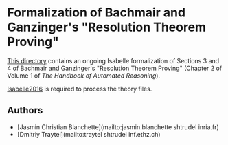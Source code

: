 # Formalization of Bachmair and Ganzinger's "Resolution Theorem Proving" #

[This directory](https://bitbucket.org/jasmin_blanchette/isafol/src/master/Bachmair_Ganzinger/)
contains an ongoing Isabelle formalization of Sections 3 and 4 of Bachmair and
Ganzinger's "Resolution Theorem Proving" (Chapter 2 of Volume 1 of _The
Handbook of Automated Reasoning_).

[Isabelle2016](http://isabelle.in.tum.de/website-Isabelle2016) is required to process the theory files.

## Authors ##

* [Jasmin Christian Blanchette](mailto:jasmin.blanchette shtrudel inria.fr)
* [Dmitriy Traytel](mailto:traytel shtrudel inf.ethz.ch)
